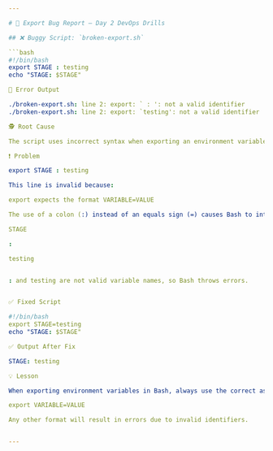 ```yaml
---

# 🐛 Export Bug Report – Day 2 DevOps Drills

## ❌ Buggy Script: `broken-export.sh`

```bash
#!/bin/bash
export STAGE : testing
echo "STAGE: $STAGE"

🧪 Error Output

./broken-export.sh: line 2: export: ` : ': not a valid identifier
./broken-export.sh: line 2: export: `testing': not a valid identifier

🕵️ Root Cause

The script uses incorrect syntax when exporting an environment variable.

❗ Problem

export STAGE : testing

This line is invalid because:

export expects the format VARIABLE=VALUE

The use of a colon (:) instead of an equals sign (=) causes Bash to interpret this as three separate arguments:

STAGE

:

testing


: and testing are not valid variable names, so Bash throws errors.


✅ Fixed Script

#!/bin/bash
export STAGE=testing
echo "STAGE: $STAGE"

✅ Output After Fix

STAGE: testing

💡 Lesson

When exporting environment variables in Bash, always use the correct assignment syntax:

export VARIABLE=VALUE

Any other format will result in errors due to invalid identifiers.


---
```

